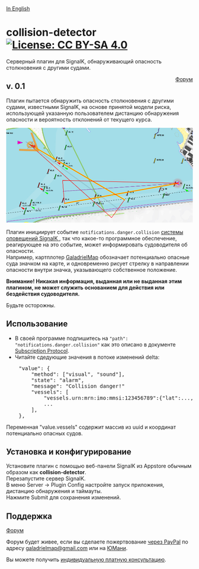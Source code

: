 [In English](https://github.com/VladimirKalachikhin/collision-detector/blob/master/README.md)  
# collision-detector [![License: CC BY-SA 4.0](https://img.shields.io/badge/License-CC%20BY--SA%204.0-lightgrey.svg)](https://creativecommons.org/licenses/by-sa/4.0/)
Серверный плагин для SignalK, обнаруживающий опасность столкновения с другими судами.
<div style='float:right;'><a href='https://github.com/VladimirKalachikhin/Galadriel-map/discussions'>Форум</a>
</div>

## v. 0.1

Плагин пытается обнаружить опасность столкновения с другими судами, известными SignalK, на основе принятой модели риска, использующей указанную пользователем дистанцию обнаружения опасности и вероятность отклонений от текущего курса.

![модель риска](screenshots/s1.jpeg)<br>

Плагин инициирует событие `notifications.danger.collision` [системы оповещений SignalK ](https://signalk.org/specification/1.7.0/doc/notifications.html), так что какое-то программное обеспечение, реагирующее на это событие, может информировать судоводителя об опасности.  
Например, картплотер [GaladrielMap](https://www.npmjs.com/package/galadrielmap_sk) обозначает потенциально опасные суда значком на карте, и одновременно рисует стрелку в направлении опасности внутри значка, указывающего собственное положение.  

**Внимание! Никакая информация, выданная или не выданная этим плагином, не может служить основанием для действия или бездействия судоводителя.**   

Будьте осторожны.

## Использование
* В своей программе подпишитесь на `"path": "notifications.danger.collision"` как это описано в документе [Subscription Protocol](https://signalk.org/specification/1.7.0/doc/subscription_protocol.html).  
* Читайте сдедующие значения в потоке изменений delta:
>
<pre>
    "value": {  
        "method": ["visual", "sound"],  
        "state": "alarm",  
        "message": "Collision danger!"  
        "vessels": [  
            "vessels.urn:mrn:imo:mmsi:123456789":{"lat":...,"lon":...},
            ...  
        ],  
    },
</pre>

Переменная "value.vessels" содержит массив из uuid и координат потенциально опасных судов.  

## Установка и конфигурирование
Установите плагин с помощью веб-панели SignalK из Appstore обычным образом как **collision-detector**.  
Перезапустите сервер SignalK.  
В меню Server -> Plugin Config настройте запуск приложения, дистанцию обнаружения и таймауты.  
Нажмите Submit для сохранения изменений.

## Поддержка
[Форум](https://github.com/VladimirKalachikhin/Galadriel-map/discussions)

Форум будет живее, если вы сделаете пожертвование [через PayPal](https://paypal.me/VladimirKalachikhin) по адресу [galadrielmap@gmail.com](mailto:galadrielmap@gmail.com) или на [ЮМани](https://yasobe.ru/na/galadrielmap).

Вы можете получить [индивидуальную платную консультацию](https://kwork.ru/training-consulting/20093293/konsultatsii-po-ustanovke-i-ispolzovaniyu-galadrielmap).



